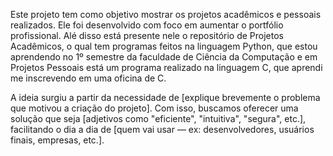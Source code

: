 Este projeto tem como objetivo mostrar os projetos acadêmicos e pessoais realizados. Ele foi desenvolvido com foco em aumentar o portfólio profissional. Alé disso está presente nele o repositório de Projetos Acadêmicos, o qual tem programas feitos na linguagem Python, que estou aprendendo no 1º semestre da faculdade de Ciência da Computação e em Projetos Pessoais está um programa realizado na linguagem C, que aprendi me inscrevendo em uma oficina de C. 

A ideia surgiu a partir da necessidade de [explique brevemente o problema que motivou a criação do projeto]. Com isso, buscamos oferecer uma solução que seja [adjetivos como "eficiente", "intuitiva", "segura", etc.], facilitando o dia a dia de [quem vai usar — ex: desenvolvedores, usuários finais, empresas, etc.].

